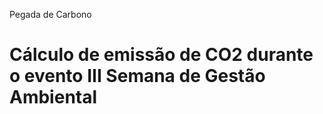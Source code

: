 Pegada de Carbono

Cálculo de emissão de CO2 durante o evento III Semana de Gestão Ambiental
============
